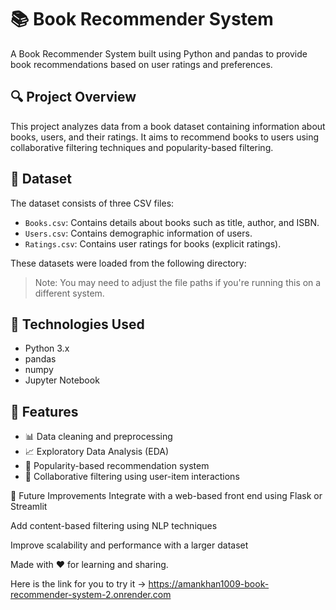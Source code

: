 # 📚 Book Recommender System

A Book Recommender System built using Python and pandas to provide book recommendations based on user ratings and preferences.

## 🔍 Project Overview

This project analyzes data from a book dataset containing information about books, users, and their ratings. It aims to recommend books to users using collaborative filtering techniques and popularity-based filtering.

## 📂 Dataset

The dataset consists of three CSV files:

- `Books.csv`: Contains details about books such as title, author, and ISBN.
- `Users.csv`: Contains demographic information of users.
- `Ratings.csv`: Contains user ratings for books (explicit ratings).

These datasets were loaded from the following directory:


> Note: You may need to adjust the file paths if you're running this on a different system.

## 🧰 Technologies Used

- Python 3.x
- pandas
- numpy
- Jupyter Notebook

## 🧪 Features

- 📊 Data cleaning and preprocessing
- 📈 Exploratory Data Analysis (EDA)
- 🧠 Popularity-based recommendation system
- 🤝 Collaborative filtering using user-item interactions


📎 Future Improvements
Integrate with a web-based front end using Flask or Streamlit

Add content-based filtering using NLP techniques

Improve scalability and performance with a larger dataset

Made with ❤️ for learning and sharing.

Here is the link for you to try it ->
https://amankhan1009-book-recommender-system-2.onrender.com
